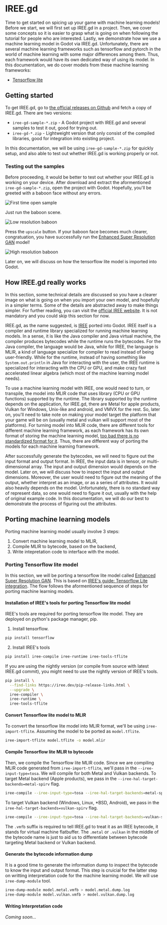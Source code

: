 # IREE.gd

Time to get started on spicing up your game with machine learning models!
Before we start, we will first set up IREE.gd in a project.
Then, we cover some concepts so it is easier to grasp what is going on when following the tutorial for people who are interested.
Lastly, we demonstrate how we use a machine learning model in Godot via IREE.gd. Unfortunately, there are several machine learning frameworks such as tensorflow and pytorch in the world of machine learning with some major differences among them. Thus, each framework would have its own dedicated way of using its model. In this documentation, we do cover models from these machine learning frameworks:

- [Tensorflow lite](#using-tensorflow-lite-model)

## Getting started
To get IREE.gd, go to [the official releases on Github](https://github.com/iree-gd/iree.gd/releases) and fetch a copy of IREE.gd. There are two versions:

- `iree-gd-sample-*.zip` - A Godot project with IREE.gd and several samples to test it out, good for trying out.
- `iree-gd-*.zip` - Lightweight version that only consist of the compiled libraries, good for integration into existing project.

In this documentation, we will be using `iree-gd-sample-*.zip` for quickly setup, and also able to test out whether IREE.gd is working properly or not.

### Testing out the samples

Before proceeding, it would be better to test out whether your IREE.gd is working on your device. 
After download and extract the aformentioned `iree-gd-sample-*.zip`,  open the project with Godot.
Hopefully, you'll be greeted with a baboon face without any errors.

![First time open sample](images/first_time_open_sample.png)

Just run the baboon scene. 

![Low resolution baboon](images/baboon_lowres.png)

Press the `upscale` button. If your baboon face becomes much clearer, congratuation, you have successfully run the [Enhanced Super Resolution GAN](https://www.kaggle.com/models/kaggle/esrgan-tf2) model!

![High resolution baboon](images/baboon_highres.png)

Later on, we will discuss on how the tensorflow lite model is imported into Godot.

## How IREE.gd really works

In this section, some technical details are discussed so you have a clearer image on what is going on when you import your own model, and hopefully in a simpler terms. Some of the details are abstracted away to make things simpler. For further reading, you can visit the [official IREE website](https://iree.dev). It is not mandatory and you could skip this section for now. 

IREE.gd, as the name suggested, is [IREE](https://github.com/iree-org/iree) ported into Godot. IREE itself is a compiler and runtime library specialized for running machine learning models. In a sense, it is like the Java compiler and Java virtual machine, the compiler produces bytecodes while the runtime runs the bytecodes. For the Java compiler, the language would be Java, while for IREE, the language is MLIR, a kind of language specialize for compiler to read instead of being user-friendly.
While for the runtime, instead of having something like `System.out.println` in Java for interacting with the user, the IREE runtime is specialized for interacting with the CPU or GPU, and make crazy fast accelerated linear algebra (which most of the machine learning model needs).

To use a machine learning model with IREE, one would need to turn, or transpile, the model into MLIR code that uses library (CPU or GPU functions) supported by the runtime. The library supported by the runtime depends on the application, for IREE.gd, there are Metal for apple products, Vulkan for Windows, Unix-like and android, and VMVX for the rest. So, later on, you'll need to take note on making your model target the platform that your game will be on (usually metal and vulkan will support most of the platforms). For turning model into MLIR code, there are different tools for different machine learning framework, as each framework has its own format of storing the  machine learning model, [too bad there is no standardized format for it](https://xkcd.com/927/). Thus, there are different way of porting the models for each machine learning framework.

After successfully generate the bytecodes, we will need to figure out the input format and output format. In IREE, the input data is in tensor, or multi-dimensional array. The input and output dimension would depends on the model. Later on, we will discuss how to inspect the input and output dimensions. Moreover, the user would need to figure out the meaning of the output, whether interpret as an image, or as a series of attributes. It would also heavily depends on the model. Unfortunately, there is no standard way of represent data, so one would need to figure it out, usually with the help of original example code. In this documentation, we will do our best to demonstrate the process of figuring out the attributes.

## Porting machine learning models

Porting machine learning model usually involve 3 steps:

1. Convert machine learning model to MLIR,
2. Compile MLIR to bytecode, based on the backend,
3. Write intepretation code to interface with the model.

### Porting Tensorflow lite model
In this section, we will be porting a tensorflow lite model called [Enhanced Super Resolution GAN](https://www.kaggle.com/models/kaggle/esrgan-tf2).
This is based on [IREE's guide: Tensorflow Lite integration](https://iree.dev/guides/ml-frameworks/tflite/).
The flow follows the aformentioned sequence of steps for porting machine learning models.

#### Installation of IREE's tools for porting Tensorflow lite model
IREE's tools are required for porting tensorflow lite model. 
They are deployed on python's package manager, pip.

1. Install tensorflow.

```sh
pip install tensorflow
```

2. Install IREE's tools

```sh
pip install iree-compile iree-runtime iree-tools-tflite
```

If you are using the nightly version (or compile from source with latest IREE.gd commit), you might need to use the nightly version of IREE's tools.

```sh
pip install \
  --find-links https://iree.dev/pip-release-links.html \
  --upgrade \
  iree-compiler \
  iree-runtime \
  iree-tools-tflite
```

#### Convert Tensorflow lite model to MLIR
To convert the tensorflow lite model into MLIR format, we'll be using `iree-import-tflite`.
Assuming the model to be ported as `model.tflite`.

```sh
iree-import-tflite model.tflite -o model.mlir
```

#### Compile Tensorflow lite MLIR to bytecode
Then, we compile the Tensorflow lite MLIR code.
Since we are compiling MLIR code generated from `iree-import-tflite`, we'll pass in the `--iree-input-type=tosa`.
We will compile for both Metal and Vulkan backends.
To target Metal backend (Apple products), we pass in the `--iree-hal-target-backends=metal-spirv` flag.

```sh
iree-compile --iree-input-type=tosa --iree-hal-target-backends=metal-spirv model.mlir -o model.metal.vmfb
```

To target Vulkan backend (Windows, Linux, \*BSD, Android), we pass  in the `iree-hal-target-backends=vulkan-spirv` flag.

```sh
iree-compile --iree-input-type=tosa --iree-hal-target-backends=vulkan-spirv model.mlir -o model.vulkan.vmfb
```

The `.vmfb` suffix is required to tell IREE.gd to treat it as an IREE bytecode, it stands for virtual machine flatbuffer.
The `.metal` or `.vulkan` in the middle of the bytecode name is just to aid us to differentiate between bytecode targeting Metal backend or Vulkan backend.

#### Generate the bytecode information dump
It is a good time to generate the information dump to inspect the bytecode to know the input and output format.
This step is cruicial for the latter step on writting interpretation code for the machine learning model.
We will use `iree-dump-module` tool.

```sh
iree-dump-module model.metal.vmfb > model.metal.dump.log
iree-dump-module model.vulkan.vmfb > model.vulkan.dump.log
```

#### Writing Interpretation code

*Coming soon...*
